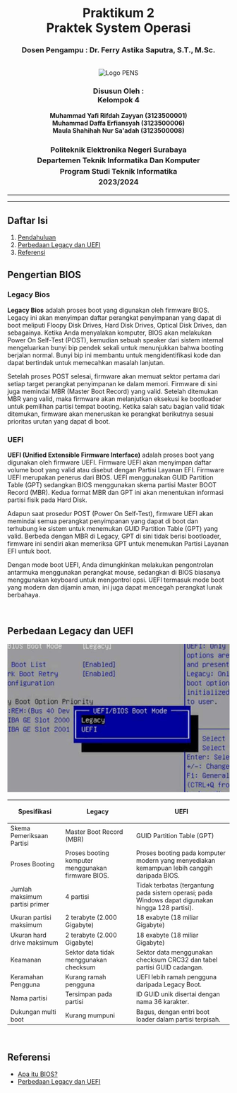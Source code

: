 <div align="center">
  <h1 class="text-align: center;font-weight: bold">Praktikum 2<br>Praktek System Operasi</h1>
  <h3 class="text-align: center;">Dosen Pengampu : Dr. Ferry Astika Saputra, S.T., M.Sc.</h3>
</div>
<br />
<div align="center">
  <img src="https://upload.wikimedia.org/wikipedia/id/4/44/Logo_PENS.png" alt="Logo PENS">
  <h3 style="text-align: center;">Disusun Oleh : <br>Kelompok 4</h3>
  <p style="text-align: center;">
    <strong>Muhammad Yafi Rifdah Zayyan (3123500001)</strong><br>
    <strong>Muhammad Daffa Erfiansyah (3123500006)</strong><br>
    <strong>Maula Shahihah Nur Sa'adah (3123500008)</strong>
  </p>

<h3 style="text-align: center;line-height: 1.5">Politeknik Elektronika Negeri Surabaya<br>Departemen Teknik Informatika Dan Komputer<br>Program Studi Teknik Informatika<br>2023/2024</h3>
  <hr><hr>
</div>

## Daftar Isi

1. [Pendahuluan](#pendahuluan)
2. [Perbedaan Legacy dan UEFI](#perbedaan-legacy-dan-uefi)
3. [Referensi](#referensi)

## Pengertian BIOS

<h3>Legacy Bios</h3>

<p><b>Legacy Bios</b> adalah proses boot yang digunakan oleh firmware BIOS. Legacy ini akan menyimpan daftar perangkat penyimpanan yang dapat di boot meliputi Floopy Disk Drives, Hard Disk Drives, Optical Disk Drives, dan sebagainya. Ketika Anda menyalakan komputer, BIOS akan melakukan Power On Self-Test (POST), kemudian sebuah speaker dari sistem internal mengeluarkan bunyi bip pendek sekali untuk menunjukkan bahwa booting berjalan normal. Bunyi bip ini membantu untuk mengidentifikasi kode dan dapat bertindak untuk memecahkan masalah lanjutan.

Setelah proses POST selesai, firmware akan memuat sektor pertama dari setiap target perangkat penyimpanan ke dalam memori. Firmware di sini juga memindai MBR (Master Boot Record) yang valid. Setelah ditemukan MBR yang valid, maka firmware akan melanjutkan eksekusi ke bootloader untuk pemilihan partisi tempat booting. Ketika salah satu bagian valid tidak ditemukan, firmware akan meneruskan ke perangkat berikutnya sesuai prioritas urutan yang dapat di boot.</p>

<h3>UEFI</h3>

<p><b>UEFI (Unified Extensible Firmware Interface)</b> adalah proses boot yang digunakan oleh firmware UEFI. Firmware UEFI akan menyimpan daftar volume boot yang valid atau disebut dengan Partisi Layanan EFI. Firmware UEFI merupakan penerus dari BIOS. UEFI menggunakan GUID Partition Table (GPT) sedangkan BIOS menggunakan skema partisi Master BOOT Record (MBR). Kedua format MBR dan GPT ini akan menentukan informasi partisi fisik pada Hard Disk.

Adapun saat prosedur POST (Power On Self-Test), firmware UEFI akan memindai semua perangkat penyimpanan yang dapat di boot dan terhubung ke sistem untuk menemukan GUID Partition Table (GPT) yang valid. Berbeda dengan MBR di Legacy, GPT di sini tidak berisi bootloader, firmware ini sendiri akan memeriksa GPT untuk menemukan Partisi Layanan EFI untuk boot.

Dengan mode boot UEFI, Anda dimungkinkan melakukan pengontrolan antarmuka menggunakan perangkat mouse, sedangkan di BIOS biasanya menggunakan keyboard untuk mengontrol opsi. UEFI termasuk mode boot yang modern dan dijamin aman, ini juga dapat mencegah perangkat lunak berbahaya.</p>
<br>

## Perbedaan Legacy dan UEFI

![App Screenshot](img/legacy%20uefi.png)

| <p align="center">Spesifikasi</p>   | <p align="center">Legacy</p>  | <p align="center">UEFI</p>  |
| ----------- | ---------- | --------- |
| Skema Pemeriksaan Partisi | Master Boot Record (MBR) | GUID Partition Table (GPT) |
| Proses Booting | Proses booting komputer menggunakan firmware BIOS. | Proses booting pada komputer modern yang menyediakan kemampuan lebih canggih daripada BIOS. |
| Jumlah maksimum partisi primer | 4 partisi | Tidak terbatas (tergantung pada sistem operasi; pada Windows dapat digunakan hingga 128 partisi). |
| Ukuran partisi maksimum | 2 terabyte (2.000 Gigabyte) | 18 exabyte (18 miliar Gigabyte) |
| Ukuran hard drive maksimum | 2 terabyte (2.000 Gigabyte) | 18 exabyte (18 miliar Gigabyte) |
| Keamanan | Sektor data tidak menggunakan checksum | Sektor data menggunakan checksum CRC32 dan tabel partisi GUID cadangan. |
| Keramahan Pengguna | Kurang ramah pengguna | UEFI lebih ramah pengguna daripada Legacy Boot. |
| Nama partisi | Tersimpan pada partisi | ID GUID unik disertai dengan nama 36 karakter. |
| Dukungan multi boot | Kurang mumpuni | Bagus, dengan entri boot loader dalam partisi terpisah. |
<br>
</div>

## Referensi

- [Apa itu BIOS?](https://inspirasiituindaharie.wordpress.com/2021/04/02/perbedaan-antara-bios-uefi-dan-bios-legacy/)
- [Perbedaan Legacy dan UEFI](https://kumparan.com/how-to-tekno/perbedaan-uefi-dan-legacy-simak-penjelasannya-di-sini-20b8sBrgRs4/4)